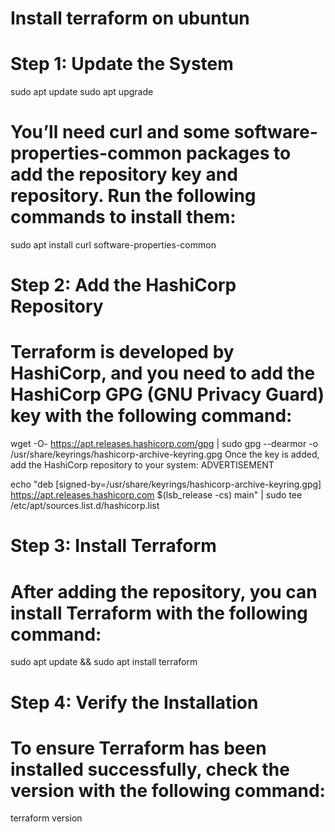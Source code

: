 # Install terraform on ubuntun

# Step 1: Update the System
sudo apt update 
sudo apt upgrade

# You’ll need curl and some software-properties-common packages to add the repository key and repository. Run the following commands to install them:
sudo apt install curl software-properties-common 

# Step 2: Add the HashiCorp Repository
# Terraform is developed by HashiCorp, and you need to add the HashiCorp GPG (GNU Privacy Guard) key with the following command:
wget -O- https://apt.releases.hashicorp.com/gpg | sudo gpg --dearmor -o /usr/share/keyrings/hashicorp-archive-keyring.gpg 
Once the key is added, add the HashiCorp repository to your system:
ADVERTISEMENT

echo "deb [signed-by=/usr/share/keyrings/hashicorp-archive-keyring.gpg] https://apt.releases.hashicorp.com $(lsb_release -cs) main" | sudo tee /etc/apt/sources.list.d/hashicorp.list 

# Step 3: Install Terraform
# After adding the repository, you can install Terraform with the following command:
sudo apt update && sudo apt install terraform 

# Step 4: Verify the Installation
# To ensure Terraform has been installed successfully, check the version with the following command:
terraform version 
